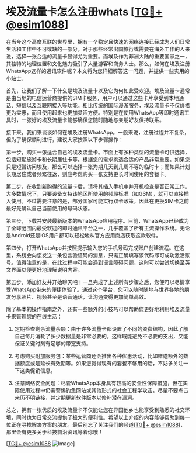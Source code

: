 # 埃及流量卡怎么注册whats [[TG💪+ @esim1088](https://t.me/s/esim1088)]

在当今这个高度互联的世界里，拥有一个稳定且快速的网络连接已经成为人们日常生活和工作中不可或缺的一部分。对于那些经常出国旅行或需要在海外工作的人来说，选择一张合适的流量卡显得尤为重要。而埃及作为非洲大陆的重要国家之一，其独特的地理位置和文化魅力吸引了大量游客和商务人士。那么，如何在埃及注册WhatsApp这样的通讯软件呢？本文将为您详细解答这一问题，并提供一些实用的小贴士。

首先，让我们了解一下什么是埃及流量卡以及它为何如此受欢迎。埃及流量卡通常是由当地的电信运营商提供的SIM卡服务，用户可以通过这些卡片享受到本地通话、短信以及互联网接入等功能。相比传统的国际漫游服务，埃及流量卡不仅价格更为实惠，而且使用起来也更加灵活方便。特别是在使用WhatsApp等即时通讯工具时，一张好的埃及流量卡能够确保您随时随地与亲朋好友保持联系。

接下来，我们来谈谈如何在埃及注册WhatsApp。一般来说，注册过程并不复杂，但为了确保顺利进行，建议大家按照以下步骤操作：

第一步，购买一张适合自己的埃及流量卡。市面上有多种类型的流量卡可供选择，包括短期旅游卡和长期居住卡等。根据您的需求挑选合适的产品非常重要。如果您只是短暂访问埃及，那么可以选择一张为期几天到几周不等的临时卡；而如果计划长期居住或者频繁往返，则应考虑购买一张支持更长时间使用的套餐卡。

第二步，在收到新购得的流量卡后，请将其插入手机中并开机检查是否正常工作。大多数情况下，只要设备支持该地区所使用的频段标准（如GSM），就可以直接插入使用。不过需要注意的是，部分国家可能实行双卡政策，因此在更换SIM卡之前最好先确认自己当前使用的号码状态。

第三步，下载并安装最新版本的WhatsApp应用程序。目前，WhatsApp已经成为了全球范围内最受欢迎的即时通讯平台之一，几乎覆盖了所有主流操作系统。无论是Android还是iOS用户都可以轻松地从官方应用商店获取这款软件。

第四步，打开WhatsApp并按照提示输入您的手机号码完成账户创建流程。在这里，系统会向您发送一条包含验证码的消息，只需正确填写该代码即可成功激活账号。值得注意的是，在此过程中可能会遇到语言障碍问题，这时可以尝试切换至英文界面以便更好地理解说明内容。

第五步，添加好友并开始聊天吧！一旦完成了上述所有步骤之后，您便可以尽情享受WhatsApp带来的便捷体验了。通过这个平台，您可以随时随地与世界各地的朋友分享照片、视频甚至是语音通话，让沟通变得更加简单高效。

除了基本的操作指南之外，还有一些额外的小技巧可以帮助您更好地利用埃及流量卡来管理您的在线生活：

1. 定期检查剩余流量余额：由于许多流量卡都设置了不同的资费结构，因此了解自己每月消耗了多少数据量是非常必要的。这样既能避免不必要的支出，又能保证关键时刻有足够的带宽支持。

2. 考虑购买附加服务包：某些运营商还会推出各种优惠活动，比如赠送额外的数据额度或是延长有效期等。如果您觉得现有的套餐不够用的话，不妨多关注一下这类促销信息。

3. 注意网络安全问题：尽管WhatsApp本身具有较高的安全性保障措施，但在实际使用过程中仍需警惕钓鱼网站或其他形式的社会工程学攻击。尽量不要点击来历不明链接，并定期更新软件版本以修补潜在漏洞。

总之，拥有一张优质的埃及流量卡不仅能让您在异国他乡也能享受到熟悉的社交环境，同时也为日常交流提供了极大的便利性。希望以上介绍的内容能够帮助到每一位正在寻找解决方案的朋友。最后别忘了关注我们的频道[[TG💪+ @esim1088](https://t.me/s/esim1088)]，那里会有更多关于科技前沿资讯等着你哦！

[[TG💪+ @esim1088](https://t.me/s/esim1088) ![Image](https://i.postimg.cc/4NQfJmqS/Snipaste-2025-05-13-00-14-12.png)]